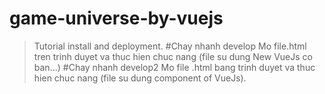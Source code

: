 # game-universe-by-vuejs
>Tutorial install and deployment.
#Chay nhanh develop
> Mo file.html tren trinh duyet va thuc hien chuc nang (file su dung New VueJs co ban...)
#Chay nhanh develop2
> Mo file .html bang trinh duyet va thuc hien chuc nang (file su dung component of VueJs).